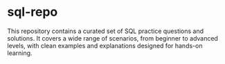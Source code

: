 # sql-repo
This repository contains a curated set of SQL practice questions and solutions. It covers a wide range of scenarios, from beginner to advanced levels, with clean examples and explanations designed for hands-on learning.
